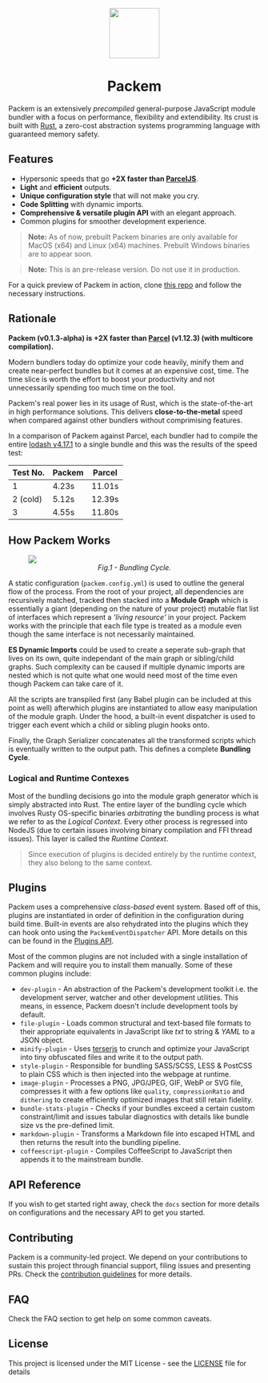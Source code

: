 <p align="center"><img width="100" src="https://raw.githubusercontent.com/packem/packem/master/resources/packem-logo.png" /></p>

<h1 align="center">Packem</h1>

Packem is an extensively _precompiled_ general-purpose JavaScript module bundler with a focus on performance, flexibility and extendibility. Its crust is built with [Rust](), a zero-cost abstraction systems programming language with guaranteed memory safety.

## Features

- Hypersonic speeds that go **+2X faster than [ParcelJS](https://parceljs.org/)**.
- **Light** and **efficient** outputs.
- **Unique configuration style** that will not make you cry.
- **Code Splitting** with dynamic imports.
- **Comprehensive & versatile plugin API** with an elegant approach.
- Common plugins for smoother development experience.

> **Note:** As of now, prebuilt Packem binaries are only available for MacOS (x64) and Linux (x64) machines. Prebuilt Windows binaries are to appear soon.

> **Note:** This is an pre-release version. Do not use it in production.

For a quick preview of Packem in action, clone [this repo](https://github.com/bukharim96/packem-lodash-test#readme) and follow the necessary instructions.

## Rationale

**Packem (v0.1.3-alpha) is +2X faster than [Parcel](https://parceljs.org/) (v1.12.3) (with multicore compilation).**

Modern bundlers today do optimize your code heavily, minify them and create near-perfect bundles but it comes at an expensive cost, time. The time slice is worth the effort to boost your productivity and not unnecessarily spending too much time on the tool.

Packem's real power lies in its usage of Rust, which is the state-of-the-art in high performance solutions. This delivers **close-to-the-metal** speed when compared against other bundlers without comprimising features.

In a comparison of Packem against Parcel, each bundler had to compile the entire [lodash v4.17.1](https://lodash.com/docs/4.17.11) to a single bundle and this was the results of the speed test:

| Test No. | Packem | Parcel |
| -------- | ------ | ------ |
| 1        | 4.23s  | 11.01s |
| 2 (cold) | 5.12s  | 12.39s |
| 3        | 4.55s  | 11.80s |

## How Packem Works

<p align="center">
  <figure>
    <img src="https://raw.githubusercontent.com/packem/packem/master/resources/bundling-cycle.png" />
    <figcaption align="center"><i>Fig.1 - Bundling Cycle.</i></figcaption>
  </figure>
</p>

A static configuration (`packem.config.yml`) is used to outline the general flow of the process. From the root of your project, all dependencies are recursively matched, tracked then stacked into a **Module Graph** which is essentially a giant (depending on the nature of your project) mutable flat list of interfaces which represent a _'living resource'_ in your project. Packem works with the principle that each file type is treated as a module even though the same interface is not necessarily maintained.

**ES Dynamic Imports** could be used to create a seperate sub-graph that lives on its own, quite independant of the main graph or sibling/child graphs. Such complexity can be caused if multiple dynamic imports are nested which is not quite what one would need most of the time even though Packem can take care of it.

All the scripts are transpiled first (any Babel plugin can be included at this point as well) afterwhich plugins are instantiated to allow easy manipulation of the module graph. Under the hood, a built-in event dispatcher is used to trigger each event which a child or sibling plugin hooks onto.

Finally, the Graph Serializer concatenates all the transformed scripts which is eventually written to the output path. This defines a complete **Bundling Cycle**.

### Logical and Runtime Contexes

Most of the bundling decisions go into the module graph generator which is simply abstracted into Rust. The entire layer of the bundling cycle which involves Rusty OS-specific binaries _arbitrating_ the bundling process is what we refer to as the _Logical Context_. Every other process is regressed into NodeJS (due to certain issues involving binary compilation and FFI thread issues). This layer is called the _Runtime Context_.

> Since execution of plugins is decided entirely by the runtime context, they also belong to the same context.

## Plugins

Packem uses a comprehensive _class-based_ event system. Based off of this, plugins are instantiated in order of definition in the configuration during build time. Built-in events are also rehydrated into the plugins which they can hook onto using the `PackemEventDispatcher` API. More details on this can be found in the [Plugins API](/).

Most of the common plugins are not included with a single installation of Packem and will require you to install them manually. Some of these common plugins include:

- `dev-plugin` - An abstraction of the Packem's development toolkit i.e. the development server, watcher and other development utilities. This means, in essence, Packem doesn't include development tools by default.
- `file-plugin` - Loads common structural and text-based file formats to their appropriate equivalents in JavaScript like _txt_ to string & _YAML_ to a JSON object.
- `minify-plugin` - Uses [terserjs](https://github.com/terser-js/terser) to crunch and optimize your JavaScript into tiny obfuscated files and write it to the output path.
- `style-plugin` - Responsible for bundling SASS/SCSS, LESS & PostCSS to plain CSS which is then injected into the webpage at runtime.
- `image-plugin` - Processes a PNG, JPG/JPEG, GIF, WebP or SVG file, compresses it with a few options like `quality`, `compressionRatio` and `dithering` to create efficiently optimized images that still retain fidelity.
- `bundle-stats-plugin` - Checks if your bundles exceed a certain custom constraint/limit and issues tabular diagnostics with details like bundle size vs the pre-defined limit.
- `markdown-plugin` - Transforms a Markdown file into escaped HTML and then returns the result into the bundling pipeline.
- `coffeescript-plugin` - Compiles CoffeeScript to JavaScript then appends it to the mainstream bundle.

## API Reference

If you wish to get started right away, check the `docs` section for more details on configurations and the necessary API to get you started.

## Contributing

Packem is a community-led project. We depend on your contributions to sustain this project through financial support, filing issues and presenting PRs. Check the [contribution guidelines](https://github.com/packem/packem/blob/master/CONTRIBUTING.md) for more details.

## FAQ

Check the FAQ section to get help on some common caveats.

## License

This project is licensed under the MIT License - see the [LICENSE](LICENSE) file for details
